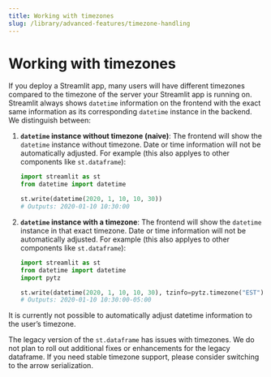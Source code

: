 ```yaml
---
title: Working with timezones
slug: /library/advanced-features/timezone-handling
---
```


# Working with timezones

If you deploy a Streamlit app, many users will have different timezones compared to the timezone of the server your Streamlit app is running on. Streamlit always shows `datetime` information on the frontend with the exact same information as its corresponding `datetime` instance in the backend. We distinguish between:

1) **`datetime` instance without timezone (naive)**: The frontend will show the `datetime` instance without timezone. Date or time information will not be automatically adjusted. For example (this also applyes to other components like `st.dataframe`):

    ```python
    import streamlit as st
    from datetime import datetime

    st.write(datetime(2020, 1, 10, 10, 30))
    # Outputs: 2020-01-10 10:30:00
    ```

2) **`datetime` instance with a timezone**: The frontend will show the `datetime` instance in that exact timezone. Date or time information will not be automatically adjusted. For example (this also applyes to other components like `st.dataframe`):

    ```python
    import streamlit as st
    from datetime import datetime
    import pytz

    st.write(datetime(2020, 1, 10, 10, 30), tzinfo=pytz.timezone("EST")))
    # Outputs: 2020-01-10 10:30:00-05:00
    ```

It is currently not possible to automatically adjust datetime information to the user’s timezone.

<Note>

The legacy version of the `st.dataframe` has issues with timezones. We do not plan to roll out additional fixes or enhancements for the legacy dataframe. If you need stable timezone support, please consider switching to the arrow serialization. 

</Note>
